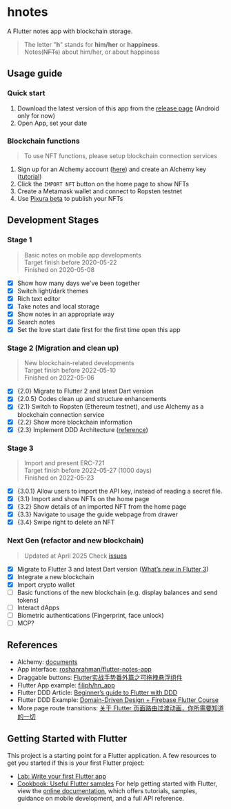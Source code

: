 # hnotes

A Flutter notes app with blockchain storage.
> The letter "**h**" stands for **him/her** or **happiness**.  
> Notes(~~NFTs~~) about him/her, or about happiness
 
## Usage guide

### Quick start
1. Download the latest version of this app from the [release page](https://github.com/BigtoC/hnotes/releases) (Android only for now)
2. Open App, set your date

### Blockchain functions
> To use NFT functions, please setup blockchain connection services  
1. Sign up for an Alchemy account ([here](https://auth.alchemyapi.io/signup)) and create an Alchemy key ([tutorial](https://auth.alchemyapi.io/signup))
2. Click the `IMPORT NFT` button on the home page to show NFTs
3. Create a Metamask wallet and connect to Ropsten testnet
4. Use [Pixura beta](https://ropsten-platform.pixura.io/) to publish your NFTs


## Development Stages

### Stage 1
> Basic notes on mobile app developments  
> Target finish before 2020-05-22  
> Finished on 2020-05-08
- [x] Show how many days we've been together
- [x] Switch light/dark themes
- [x] Rich text editor
- [x] Take notes and local storage
- [x] Show notes in an appropriate way
- [x] Search notes
- [x] Set the love start date first for the first time open this app

### Stage 2 (Migration and clean up)
> New blockchain-related developments  
> Target finish before 2022-05-10  
> Finished on 2022-05-06  

- [x] {2.0} Migrate to Flutter 2 and latest Dart version
- [x] {2.0.5} Codes clean up and structure enhancements
- [X] {2.1} Switch to Ropsten (Ethereum testnet), and use Alchemy as a blockchain connection service
- [x] {2.2} Show more blockchain information
- [x] {2.3} Implement DDD Architecture ([reference](https://github.com/ResoCoder/flutter-ddd-firebase-course))

### Stage 3
> Import and present ERC-721  
> Target finish before 2022-05-27 (1000 days)  
> Finished on 2022-05-23  

- [x] {3.0.1} Allow users to import the API key, instead of reading a secret file.
- [x] {3.1} Import and show NFTs on the home page
- [x] {3.2} Show details of an imported NFT from the home page
- [x] {3.3} Navigate to usage the guide webpage from drawer
- [x] {3.4} Swipe right to delete an NFT

### Next Gen (refactor and new blockchain)
> Updated at April 2025
> Check [issues](https://github.com/BigtoC/hnotes/issues)
- [x] Migrate to Flutter 3 and latest Dart version ([What’s new in Flutter 3](https://medium.com/flutter/whats-new-in-flutter-3-8c74a5bc32d0))
- [x] Integrate a new blockchain
- [x] Import crypto wallet
- [ ] Basic functions of the new blockchain (e.g. display balances and send tokens)
- [ ] Interact dApps
- [ ] Biometric authentications (Fingerprint, face unlock)
- [ ] MCP?

## References
* Alchemy: [documents](https://docs.alchemy.com/alchemy/)  
* App interface: [roshanrahman/flutter-notes-app](https://github.com/roshanrahman/flutter-notes-app)
* Draggable buttons: [Flutter实战手势番外篇之可拖拽悬浮组件](https://juejin.im/post/5e4b9c74f265da57127e3f63)
* Flutter App example: [filiph/hn_app](https://github.com/filiph/hn_app)
* Flutter DDD Article: [Beginner’s guide to Flutter with DDD](https://medium.com/@ushimaru/beginners-guide-to-flutter-with-ddd-87d4c476c3cb)
* Flutter DDD Example: [Domain-Driven Design + Firebase Flutter Course](https://github.com/ResoCoder/flutter-ddd-firebase-course)
* More page route transitions: [关于 Flutter 页面路由过渡动画，你所需要知道的一切](https://juejin.im/post/5ceb6179f265da1bc23f55d0)

## Getting Started with Flutter
This project is a starting point for a Flutter application.
A few resources to get you started if this is your first Flutter project:
- [Lab: Write your first Flutter app](https://flutter.dev/docs/get-started/codelab)
- [Cookbook: Useful Flutter samples](https://flutter.dev/docs/cookbook)
For help getting started with Flutter, view the
[online documentation](https://flutter.dev/docs), which offers tutorials,
samples, guidance on mobile development, and a full API reference.
